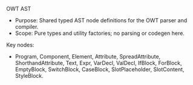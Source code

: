 OWT AST

- Purpose: Shared typed AST node definitions for the OWT parser and compiler.
- Scope: Pure types and utility factories; no parsing or codegen here.

Key nodes:
- Program, Component, Element, Attribute, SpreadAttribute, ShorthandAttribute, Text, Expr,
  VarDecl, ValDecl, IfBlock, ForBlock, EmptyBlock, SwitchBlock, CaseBlock, SlotPlaceholder,
  SlotContent, StyleBlock.

